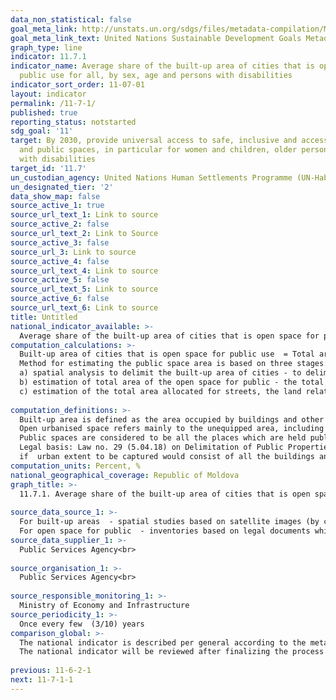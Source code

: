 ```yaml
---
data_non_statistical: false
goal_meta_link: http://unstats.un.org/sdgs/files/metadata-compilation/Metadata-Goal-11.pdf
goal_meta_link_text: United Nations Sustainable Development Goals Metadata (pdf 2066kB)
graph_type: line
indicator: 11.7.1
indicator_name: Average share of the built-up area of cities that is open space for
  public use for all, by sex, age and persons with disabilities
indicator_sort_order: 11-07-01
layout: indicator
permalink: /11-7-1/
published: true
reporting_status: notstarted
sdg_goal: '11'
target: By 2030, provide universal access to safe, inclusive and accessible, green
  and public spaces, in particular for women and children, older persons and persons
  with disabilities
target_id: '11.7'
un_custodian_agency: United Nations Human Settlements Programme (UN-Habitat)
un_designated_tier: '2'
data_show_map: false
source_active_1: true
source_url_text_1: Link to source
source_active_2: false
source_url_text_2: Link to Source
source_active_3: false
source_url_3: Link to source
source_active_4: false
source_url_text_4: Link to source
source_active_5: false
source_url_text_5: Link to source
source_active_6: false
source_url_text_6: Link to source
title: Untitled
national_indicator_available: >-
  Average share of the built-up area of cities that is open space for public use for all
computation_calculations: >-
  Built-up area of cities that is open space for public use  = Total area of open space for public + Total area of land allocated for streets / Total area of built-up surfaces of urban localities  * 100. <br> 
  Method for estimating the public space area is based on three stages: <br> 
  a) spatial analysis to delimit the built-up area of cities - to delimit the built-up areas of urban localities/agglomerations and to calculate their total surface (square kilometres). Maps will be generated on land use and inventories will be made through works in the field so as to identify public areas. <br> 
  b) estimation of total area of the open space for public - the total area of open space for public will be mapped and calculated within the urban limits, defines based on the built-up areas of the cities. The inventory of the open space for public will be digitalised and vectorised using the GIS software so as to allow calculating the areas. The total area of the open space for public will be proportionate to the total built-up area of the city so as to obtain the share of open spaces allocated for public.<br> 
  c) estimation of the total area allocated for streets, the land related to the street networks from the built-up area of the locality, and borders are determined as an integral immovable property, for each street separately (identified by the name of the street), within the limits of a cadastre sector <br> 
  
computation_definitions: >-
  Built-up area is defined as the area occupied by buildings and other constructions.<br> 
  Open urbanised space refers mainly to the unequipped area, including the open areas, forests, cultural land, parks, unequipped urban areas, ecological fields.<br> 
  Public spaces are considered to be all the places which are held publicly or are of public use, accessible and pleasant to all, free of charge and without profit, classified in streets, open spaces and public facilities. Open space for public includes: parks, recreation areas (inc. playgrounds, rivers, riparian area, public beach, etc.), public gardens, markets/squares and alleys.<br> 
  Legal basis: Law no. 29 (5.04.18) on Delimitation of Public Properties, Regulation on the way to delimit public immovable property assets (GD no. 63 (11.02.19))<br> 
  if  urban extent to be captured would consist of all the buildings and the small open space areas (<200 ha) that are surrounded by buildings and the open space fringe that is within 100 meters of urban and suburban areas (i.e. where built up area is more than 25%)
computation_units: Percent, %
national_geographical_coverage: Republic of Moldova
graph_title: >-
  11.7.1. Average share of the built-up area of cities that is open space for public use for all <br> 
  
source_data_source_1: >-
  For built-up areas  - spatial studies based on satellite images (by certain layers) and GIS technologies;<br> 
  For open space for public  - inventories based on legal documents which include/regulate public property fields and the land use plans 
source_data_supplier_1: >-
  Public Services Agency<br> 
   
source_organisation_1: >-
  Public Services Agency<br> 
  
source_responsible_monitoring_1: >-
  Ministry of Economy and Infrastructure
source_periodicity_1: >-
  Once every few  (3/10) years
comparison_global: >-
  The national indicator is described per general according to the metadata of the global indicator.<br> 
  The national indicator will be reviewed after finalizing the process of delimiting the public property areas into public property fields of the state and public property fields of administrative - territorial units, including into fields of public or private domain. <br> 
  
previous: 11-6-2-1
next: 11-7-1-1
---
```

